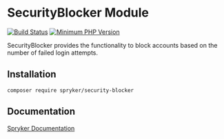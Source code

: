 # SecurityBlocker Module
[![Build Status](https://travis-ci.org/spryker/security-blocker.svg)](https://travis-ci.org/spryker/security-blocker)
[![Minimum PHP Version](https://img.shields.io/badge/php-%3E%3D%207.2-8892BF.svg)](https://php.net/)

SecurityBlocker provides the functionality to block accounts based on the number of failed login attempts.

## Installation

```
composer require spryker/security-blocker
```

## Documentation

[Spryker Documentation](https://academy.spryker.com/developing_with_spryker/module_guide/modules.html)
